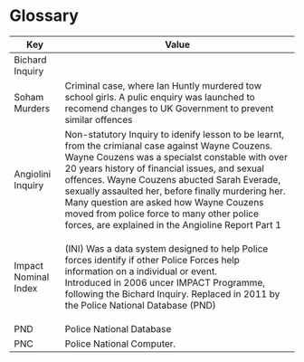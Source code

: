<h1>Glossary</h1>

| Key | Value |
|--- |--- |
| Bichard Inquiry | |
| Soham Murders | Criminal case, where Ian Huntly murdered tow school girls. A pulic enquiry was launched to recomend changes to UK Government to prevent similar offences |
| Angiolini Inquiry | Non-statutory Inquiry to idenify lesson to be learnt, from the crimianal case against Wayne Couzens. Wayne Couzens was a specialst constable with over 20 years history of financial issues, and sexual offences. Wayne Couzens abucted Sarah Everade, sexually assaulted her, before finally murdering her. Many question are asked how Wayne Couzens moved from police force to many other police forces, are  explained in the Angioline Report Part 1 |
| Impact Nominal Index | <p> (INI) Was a data system designed to help Police forces identify if other Police Forces help information on a individual or event. <br/> Introduced in 2006 uncer IMPACT Programme, following the Bichard Inquiry. Replaced in 2011 by the Police National Database (PND) </p> |
| PND | Police National Database |
| PNC | Police National Computer.